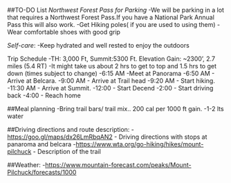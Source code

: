##TO-DO List
*Northwest Forest Pass for Parking* 
-We will be parking in a lot that requires a Northwest Forest Pass.If you have a National Park Annual Pass this will also work.
-Get Hiking poles( if you are used to using them) 
-Wear comfortable shoes with good grip 

*Self-care*:
-Keep hydrated and well rested to enjoy the outdoors 

Trip Schedule
-TH: 3,000 Ft,  Summit:5300 Ft. Elevation Gain: ~2300’, 2.7 miles (5.4 RT) 
-It might take us about 2 hrs to get to top and 1.5 hrs to get down 
(times subject to change)
-6:15 AM -Meet at Panorama 
-6:50 AM - Arrive at Belcara.
-9:00 AM - Arrive at Trail head
-9:20 AM - Start hiking.
-11:30 AM - Arrive at Summit.
-12:00 - Start Decend 
-2:00 - Start driving back 
-4:00 - Reach home 

##Meal planning
-Bring trail bars/ trail mix.. 200 cal per 1000 ft gain. 
-1-2 lts water 

##Driving directions and route description:
-https://goo.gl/maps/dx26LmRbqAN2 - Driving directions with stops at panaroma and belcara
-https://www.wta.org/go-hiking/hikes/mount-pilchuck - Description of the trail 

##Weather:
-https://www.mountain-forecast.com/peaks/Mount-Pilchuck/forecasts/1000

